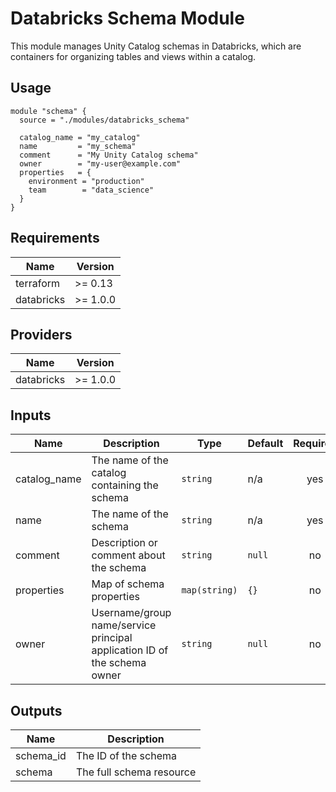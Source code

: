 # Databricks Schema Module

This module manages Unity Catalog schemas in Databricks, which are containers for organizing tables and views within a catalog.

## Usage

```hcl
module "schema" {
  source = "./modules/databricks_schema"

  catalog_name = "my_catalog"
  name         = "my_schema"
  comment      = "My Unity Catalog schema"
  owner        = "my-user@example.com"
  properties   = {
    environment = "production"
    team        = "data_science"
  }
}
```

## Requirements

| Name | Version |
|------|---------|
| terraform | >= 0.13 |
| databricks | >= 1.0.0 |

## Providers

| Name | Version |
|------|---------|
| databricks | >= 1.0.0 |

## Inputs

| Name | Description | Type | Default | Required |
|------|-------------|------|---------|:--------:|
| catalog_name | The name of the catalog containing the schema | `string` | n/a | yes |
| name | The name of the schema | `string` | n/a | yes |
| comment | Description or comment about the schema | `string` | `null` | no |
| properties | Map of schema properties | `map(string)` | `{}` | no |
| owner | Username/group name/service principal application ID of the schema owner | `string` | `null` | no |

## Outputs

| Name | Description |
|------|-------------|
| schema_id | The ID of the schema |
| schema | The full schema resource |